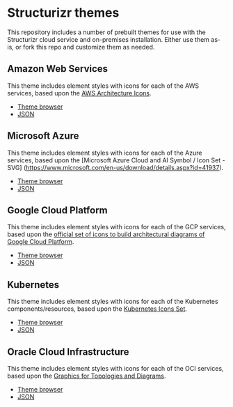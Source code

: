 # Structurizr themes

This repository includes a number of prebuilt themes for use with the Structurizr cloud service and on-premises installation. Either use them as-is, or fork this repo and customize them as needed.

## Amazon Web Services

This theme includes element styles with icons for each of the AWS services, based upon the [AWS Architecture Icons](https://aws.amazon.com/architecture/icons/). 

- [Theme browser](https://structurizr.com/help/theme?url=https://raw.githubusercontent.com/structurizr/themes/master/amazon-web-services/theme.json)
- [JSON](https://raw.githubusercontent.com/structurizr/themes/master/amazon-web-services/theme.json)

## Microsoft Azure

This theme includes element styles with icons for each of the Azure services, based upon the [Microsoft Azure Cloud and AI Symbol / Icon Set - SVG] (https://www.microsoft.com/en-us/download/details.aspx?id=41937).

- [Theme browser](https://structurizr.com/help/theme?url=https://raw.githubusercontent.com/structurizr/themes/master/microsoft-azure/theme.json)
- [JSON](https://raw.githubusercontent.com/structurizr/themes/master/microsoft-azure/theme.json)

## Google Cloud Platform

This theme includes element styles with icons for each of the GCP services, based upon the [official set of icons to build architectural diagrams of Google Cloud Platform](https://cloud.google.com/icons). 

- [Theme browser](https://structurizr.com/help/theme?url=https://raw.githubusercontent.com/structurizr/themes/master/google-cloud-platform/theme.json)
- [JSON](https://raw.githubusercontent.com/structurizr/themes/master/google-cloud-platform/theme.json)

## Kubernetes

This theme includes element styles with icons for each of the Kubernetes components/resources, based upon the [Kubernetes Icons Set](https://github.com/kubernetes/community/tree/master/icons). 

- [Theme browser](https://structurizr.com/help/theme?url=https://raw.githubusercontent.com/structurizr/themes/master/kubernetes/theme.json)
- [JSON](https://raw.githubusercontent.com/structurizr/themes/master/kubernetes/theme.json)

## Oracle Cloud Infrastructure

This theme includes element styles with icons for each of the OCI services, based upon the [Graphics for Topologies and Diagrams](https://docs.cloud.oracle.com/en-us/iaas/Content/General/Reference/graphicsfordiagrams.htm).

- [Theme browser](https://structurizr.com/help/theme?url=https://raw.githubusercontent.com/structurizr/themes/master/oracle-cloud-infrastructure/theme.json)
- [JSON](https://raw.githubusercontent.com/structurizr/themes/master/oracle-cloud-infrastructure/theme.json)
